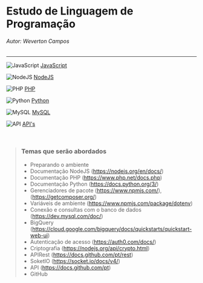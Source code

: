 # Estudo de Linguagem de Programação
###### Autor: Weverton Campos


<!-- ![json](https://img.icons8.com/ios/50/000000/json.png)  -->

<!-- ![C](https://img.icons8.com/color/48/000000/c-programming.png)
![Arduino](https://img.icons8.com/fluency/50/000000/arduino.png)
-->

<hr>

![JavaScript](https://img.icons8.com/color/50/000000/javascript--v1.png)
[JavaScript](https://github.com/wevertoncamposdev/study_programming/tree/main/javascript)



![NodeJS](https://img.icons8.com/color/48/000000/nodejs.png)
[NodeJS](https://github.com/wevertoncamposdev/study_programming/tree/main/node)


![PHP](https://img.icons8.com/offices/50/000000/php-logo.png)
[PHP](https://github.com/wevertoncamposdev/study_programming/tree/main/php)



![Python](https://img.icons8.com/color/50/000000/python--v1.png)
[Python](https://github.com/wevertoncamposdev/study_programming/tree/main/python)




![MySQL](https://img.icons8.com/fluency/50/000000/mysql-logo.png)
[MySQL](https://github.com/wevertoncamposdev/study_programming/tree/main/mysql)




![API](https://img.icons8.com/cotton/48/000000/api.png)
[API's](https://github.com/wevertoncamposdev/study_programming/tree/main/api)

<br>

>###    Temas que serão abordados
>
>*  Preparando o ambiente
>*  Documentação NodeJS (https://nodejs.org/en/docs/)
>*  Documentação PHP (https://www.php.net/docs.php)
>*  Documentação Python (https://docs.python.org/3/)
>*  Gerenciadores de pacote (https://www.npmjs.com/), (https://getcomposer.org/)
>*  Variáveis de ambiente (https://www.npmjs.com/package/dotenv)
>*  Conexão e consultas com o banco de dados (https://dev.mysql.com/doc/)
>*  BigQuery (https://cloud.google.com/bigquery/docs/quickstarts/quickstart-web-ui)
>*  Autenticação de acesso (https://auth0.com/docs/)
>*  Criptografia (https://nodejs.org/api/crypto.html)
>*  APIRest (https://docs.github.com/pt/rest)
>*  SoketIO (https://socket.io/docs/v4/)
>*  API (https://docs.github.com/pt)
>*  GitHub

